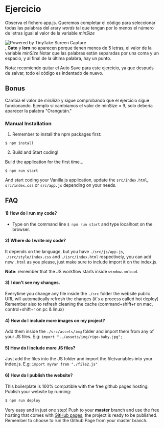 # Ejercicio

Observa el fichero app.js. Queremos completar el código para seleccionar todas las palabras del arary _words_ tal que tengan por lo menos el número de letras igual al valor de la variable _minSize_

<img src="https://oscarm.tinytake.com/media/141b122?filename=1677875496795_TinyTake03-03-2023-09-31-34_638134722962483435.png&sub_type=thumbnail_preview&type=attachment&width=586&height=522" title="Powered by TinyTake Screen Capture"/><br><a href="https://www.tinytake.com">.</a>
**Gato** y **loro** no aparecen porque tienen menos de 5 letras, el valor de la variable _minSize_
Notar que las palabras están separadas por una coma y un espacio, y al final de la última palabra, hay un punto.

Nota: recomiendo quitar el Auto Save para este ejercicio, ya que después de salvar, todo el código es indentado de nuevo.

## Bonus

Cambia el valor de _minSize_ y sigue comprobando que el ejercicio sigue funcionando. Ejemplo si cambiamos el valor de minSize = 9, solo debería aparecer la palabra "Orangután."

### Manual Installation

1. Remember to install the npm packages first:

```
$ npm install
```

2. Build and Start coding!

Build the application for the first time...

```
$ npm run start
```

And start coding your Vanilla.js application, update the `src/index.html`, `src/index.css` or `src/app.js` depending on your needs.

## FAQ

#### 1) How do I run my code?

- Type on the command line `$ npm run start` and type localhost on the browser.

#### 2) Where do I write my code?

It depends on the language, but you have `./src/js/app.js`, `./src/style/index.css` and `./isrc/index.html` respectively, you can add new `.html` as you please, just make sure to include import it on the index.js.

**Note:** remember that the JS workflow starts inside `window.onload`.

#### 3) I don't see my changes.

Everytime you change any file inside the `./src` folder the website public URL will automatically refresh the changes (it's a process called hot deploy)
Remember also to refresh cleaning the cache (command+shift+r on mac, control+shift+r on pc & linux)

#### 4) How do I include more images on my project?

Add them inside the `./src/assets/img` folder and import them from any of your JS files. E.g: `import "../assets/img/rigo-baby.jpg";`

#### 5) How do I include more JS files?

Just add the files into the JS folder and import the file/variables into your index.js. E.g: `import myVar from "./file2.js"`

#### 6) How do I publish the website?

This boilerplate is 100% compatible with the free github pages hosting. Publish your website by running:

```sh
$ npm run deploy
```

Very easy and in just one step! Push to your **master** branch and use the free hosting that comes with [GitHub pages](https://help.github.com/articles/configuring-a-publishing-source-for-github-pages/#enabling-github-pages-to-publish-your-site-from-master-or-gh-pages), the project is ready to be published. Remember to choose to run the Github Page from your master branch.
